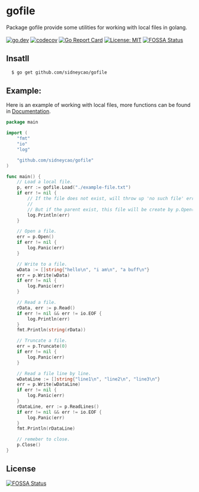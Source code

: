 # gofile
Package gofile provide some utilities for working with local files in golang.  
<br>
[![go.dev](https://img.shields.io/badge/go.dev-reference-007d9c?logo=go&logoColor=white&style=flat-square)](https://pkg.go.dev/github.com/sidneycao/gofile?tab=doc)
[![codecov](https://codecov.io/gh/sidneycao/gofile/graph/badge.svg?token=YJVHRZAL1X)](https://codecov.io/gh/sidneycao/gofile)
[![Go Report Card](https://goreportcard.com/badge/github.com/sidneycao/gofile)](https://goreportcard.com/report/github.com/sidneycao/gofile)
[![License: MIT](https://img.shields.io/badge/License-MIT-yellow.svg)](https://opensource.org/licenses/MIT) [![FOSSA Status](https://app.fossa.com/api/projects/git%2Bgithub.com%2Fsidneycao%2Fgofile.svg?type=shield)](https://app.fossa.com/projects/git%2Bgithub.com%2Fsidneycao%2Fgofile?ref=badge_shield)
 
  
  
## Insatll  
```sh
  $ go get github.com/sidneycao/gofile
``` 
  
## Example:  
Here is an example of working with local files, more functions can be found in [Documentation](https://pkg.go.dev/github.com/sidneycao/gofile#section-documentation).  
```go
package main

import (
	"fmt"
	"io"
	"log"

	"github.com/sidneycao/gofile"
)

func main() {
	// Load a local file.
	p, err := gofile.Load("./example-file.txt")
	if err != nil {
		// If the file does not exist, will throw up 'no such file' error.
		//
		// But if the parent exist, this file will be create by p.Open().
		log.Println(err)
	}

	// Open a file.
	err = p.Open()
	if err != nil {
		log.Panic(err)
	}

	// Write to a file.
	wData := []string{"hello\n", "i am\n", "a buff\n"}
	err = p.Write(wData)
	if err != nil {
		log.Panic(err)
	}

	// Read a file.
	rData, err := p.Read()
	if err != nil && err != io.EOF {
		log.Println(err)
	}
	fmt.Println(string(rData))

	// Truncate a file.
	err = p.Truncate(0)
	if err != nil {
		log.Panic(err)
	}

	// Read a file line by line.
	wDataLine := []string{"line1\n", "line2\n", "line3\n"}
	err = p.Write(wDataLine)
	if err != nil {
		log.Panic(err)
	}
	rDataLine, err := p.ReadLines()
	if err != nil && err != io.EOF {
		log.Panic(err)
	}
	fmt.Println(rDataLine)

	// remeber to close.
	p.Close()
}
```  



## License
[![FOSSA Status](https://app.fossa.com/api/projects/git%2Bgithub.com%2Fsidneycao%2Fgofile.svg?type=large)](https://app.fossa.com/projects/git%2Bgithub.com%2Fsidneycao%2Fgofile?ref=badge_large)